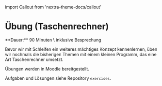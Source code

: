 import Callout from 'nextra-theme-docs/callout'

# Übung (Taschenrechner)

<Callout>
  **Dauer:** 90 Minuten \
  inklusive Besprechung
</Callout>

Bevor wir mit Schleifen ein weiteres mächtiges
Konzept kennenlernen, üben wir nochmals die
bisherigen Themen mit einem kleinen Programm,
das eine Art Taschenrechner umsetzt.

Übungen werden in Moodle bereitgestellt.

Aufgaben und Lösungen siehe Repository `exercises`.